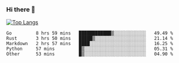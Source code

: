 ### Hi there 👋

<!--
**3Xpl0it3r/3Xpl0it3r** is a ✨ _special_ ✨ repository because its `README.md` (this file) appears on your GitHub profile.

Here are some ideas to get you started:

- 🔭 I’m currently working on ...
- 🌱 I’m currently learning ...
- 👯 I’m looking to collaborate on ...
- 🤔 I’m looking for help with ...
- 💬 Ask me about ...
- 📫 How to reach me: ...
- 😄 Pronouns: ...
- ⚡ Fun fact: ...
-->


[![Top Langs](https://github-readme-stats.vercel.app/api/top-langs/?username=3Xpl0it3r&layout=compact)](https://github.com/3Xpl0it3r/3Xpl0it3r)

<!--START_SECTION:waka-->
```text
Go         8 hrs 59 mins   ████████████▒░░░░░░░░░░░░   49.49 % 
Rust       3 hrs 50 mins   █████▒░░░░░░░░░░░░░░░░░░░   21.14 % 
Markdown   2 hrs 57 mins   ████░░░░░░░░░░░░░░░░░░░░░   16.25 % 
Python     57 mins         █▒░░░░░░░░░░░░░░░░░░░░░░░   05.31 % 
Other      53 mins         █▒░░░░░░░░░░░░░░░░░░░░░░░   04.90 % 
```
<!--END_SECTION:waka-->

